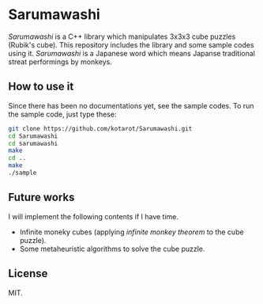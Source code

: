 Sarumawashi
===========

_Sarumawashi_ is a C++ library which manipulates 3x3x3 cube puzzles 
(Rubik's cube). This repository includes the library and some sample codes 
using it. _Sarumawashi_ is a Japanese word which means Japanse 
traditional streat performings by monkeys.

How to use it
-------------

Since there has been no documentations yet, see the sample codes.
To run the sample code, just type these:

```sh
git clone https://github.com/kotarot/Sarumawashi.git
cd Sarumawashi
cd sarumawashi
make
cd ..
make
./sample
```

Future works
------------

I will implement the following contents if I have time.

- Infinite moneky cubes (applying _infinite monkey theorem_ to the cube 
puzzle).
- Some metaheuristic algorithms to solve the cube puzzle.


License
-------

MIT.
